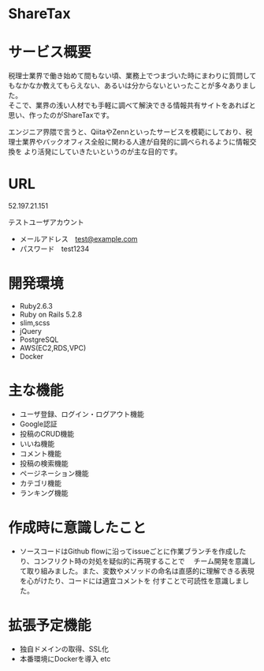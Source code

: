 # ShareTax
# サービス概要

税理士業界で働き始めて間もない頃、業務上でつまづいた時にまわりに質問してもなかなか教えてもらえない、あるいは分からないといったことが多々ありました。　　　　　　　　　　　　　　　　　　　　　　　　　　　　　　　　　　　　　　　　　　　　　　　　　　　　　　　　　　　　　　　　　　　　　　　　　　　　　　　　　　　　　
そこで、業界の浅い人材でも手軽に調べて解決できる情報共有サイトをあればと思い、作ったのがShareTaxです。

エンジニア界隈で言うと、QiitaやZennといったサービスを模範にしており、税理士業界やバックオフィス全般に関わる人達が自発的に調べられるように情報交換を
より活発にしていきたいというのが主な目的です。

# URL
52.197.21.151

テストユーザアカウント
* メールアドレス　test@example.com
* パスワード　test1234

# 開発環境

* Ruby2.6.3
* Ruby on Rails 5.2.8
* slim,scss
* jQuery
* PostgreSQL
* AWS(EC2,RDS,VPC)
* Docker

# 主な機能

* ユーザ登録、ログイン・ログアウト機能
* Google認証
* 投稿のCRUD機能
* いいね機能
* コメント機能
* 投稿の検索機能
* ページネーション機能
* カテゴリ機能
* ランキング機能

# 作成時に意識したこと
* ソースコードはGithub flowに沿ってissueごとに作業ブランチを作成したり、コンフリクト時の対処を疑似的に再現することで
　チーム開発を意識して取り組みました。また、変数やメソッドの命名は直感的に理解できる表現を心がけたり、コードには適宜コメントを
  付すことで可読性を意識しました。

# 拡張予定機能
* 独自ドメインの取得、SSL化
* 本番環境にDockerを導入 etc
